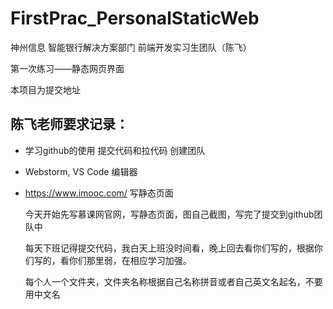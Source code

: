 # FirstPrac_PersonalStaticWeb
神州信息 智能银行解决方案部门 前端开发实习生团队（陈飞）

第一次练习——静态网页界面

本项目为提交地址

## 陈飞老师要求记录：
- 学习github的使用 提交代码和拉代码 创建团队
- Webstorm, VS Code 编辑器
- https://www.imooc.com/  写静态页面

    今天开始先写慕课网官网，写静态页面，图自己截图，写完了提交到github团队中
    
    每天下班记得提交代码，我白天上班没时间看，晚上回去看你们写的，根据你们写的，看你们那里弱，在相应学习加强。
    
    每个人一个文件夹，文件夹名称根据自己名称拼音或者自己英文名起名，不要用中文名
